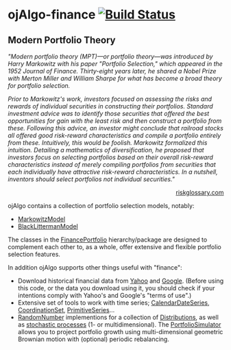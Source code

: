 # ojAlgo-finance [![Build Status](https://travis-ci.org/optimatika/ojAlgo-finance.svg?branch=master)](https://travis-ci.org/optimatika/ojAlgo-finance)

<h2>Modern Portfolio Theory</h2>
      <p> <em>"Modern portfolio theory (MPT)—or portfolio theory—was introduced
          by Harry Markowitz with his paper "Portfolio Selection," which
          appeared in the 1952 Journal of Finance. Thirty-eight years later, he
          shared a Nobel Prize with Merton Miller and William Sharpe for what
          has become a broad theory for portfolio selection.</em> </p>
      <p> <em>Prior to Markowitz's work, investors focused on assessing the
          risks and rewards of individual securities in constructing their
          portfolios. Standard investment advice was to identify those
          securities that offered the best opportunities for gain with the least
          risk and then construct a portfolio from these. Following this advice,
          an investor might conclude that railroad stocks all offered good
          risk-reward characteristics and compile a portfolio entirely from
          these. Intuitively, this would be foolish. Markowitz formalized this
          intuition. Detailing a mathematics of diversification, he proposed
          that investors focus on selecting portfolios based on their overall
          risk-reward characteristics instead of merely compiling portfolios
          from securities that each individually have attractive risk-reward
          characteristics. In a nutshell, inventors should select portfolios not
          individual securities."</em> </p>
      <p align="right"> <a href="http://www.riskglossary.com/link/portfolio_theory.htm"
          target="_blank">riskglossary.com</a>
      </p>
      <p>ojAlgo contains a collection of portfolio selection models, notably:</p>
      <ul>
        <li><a href="/generated/org/ojalgo/finance/portfolio/MarkowitzModel.html">MarkowitzModel</a></li>
        <li><a href="/generated/org/ojalgo/finance/portfolio/BlackLittermanModel.html">BlackLittermanModel</a></li>
      </ul>
      <p> The classes in the <a href="/generated/org/ojalgo/finance/portfolio/FinancePortfolio.html">FinancePortfolio</a>
        hierarchy/package are designed to complement each other to, as a whole,
        offer extensive and flexible portfolio selection features. </p>
      <p>In addition ojAlgo supports other things useful with "finance":</p>
      <ul>
        <li>Download historical financial data from <a href="/generated/org/ojalgo/finance/data/YahooSymbol.html">Yahoo</a>
          and <a href="/generated/org/ojalgo/finance/data/GoogleSymbol.html">Google</a>.
          (Before using this code, or the data you download using it, you should
          check if your intentions comply with Yahoo's and Google's "terms of
          use".) </li>
        <li>Extensive set of tools to work with time series; <a href="/generated/org/ojalgo/series/CalendarDateSeries.html">CalendarDateSeries</a>,
          <a href="/generated/org/ojalgo/series/CoordinationSet.html">CoordinationSet</a>,
          <a href="/generated/org/ojalgo/series/primitive/PrimitiveSeries.html">PrimitiveSeries</a>...
          </li>
        <li><a href="/generated/org/ojalgo/random/RandomNumber.html">RandomNumber</a>
          implementions for a collection of <a href="/generated/org/ojalgo/random/Distribution.html">Distributions</a>,
          as well as <a href="/generated/org/ojalgo/random/process/RandomProcess.html">stochastic
            processes</a> (1- or multidimensional). The <a href="/generated/org/ojalgo/finance/portfolio/simulator/PortfolioSimulator.html">PortfolioSimulator</a>
          allows you to project portfolio growth using multi-dimensional
          geometric Brownian motion with (optional) periodic rebalancing.</li>
      </ul>

